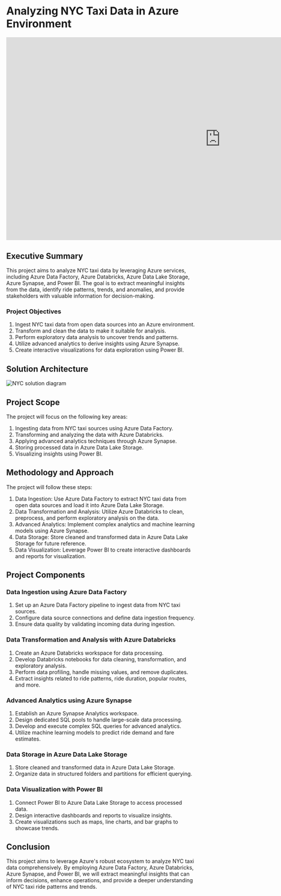 # Analyzing NYC Taxi Data in Azure Environment

<iframe title="NYC Taxi Report" width="1140" height="541.25" src="https://app.powerbi.com/reportEmbed?reportId=ca0d3feb-3c4b-498e-8185-0a8a66fa5e48&autoAuth=true&ctid=edc5c3bf-4ab5-4697-84fa-41b44eb08b5e" frameborder="0" allowFullScreen="true"></iframe>

## Executive Summary 

This project aims to analyze NYC taxi data by leveraging Azure services, including Azure Data Factory, Azure Databricks, Azure Data Lake Storage, Azure Synapse, and Power BI. The goal is to extract meaningful insights from the data, identify ride patterns, trends, and anomalies, and provide stakeholders with valuable information for decision-making. 

### Project Objectives 

1. Ingest NYC taxi data from open data sources into an Azure environment. 
2. Transform and clean the data to make it suitable for analysis. 
3. Perform exploratory data analysis to uncover trends and patterns. 
4. Utilize advanced analytics to derive insights using Azure Synapse. 
5. Create interactive visualizations for data exploration using Power BI. 

## Solution Architecture

![NYC solution diagram](https://github.com/Shakti93/nyc-taxi-project/assets/84408451/528b297c-fe6e-401c-b660-e8b017d2abf3)


## Project Scope 

The project will focus on the following key areas: 

1. Ingesting data from NYC taxi sources using Azure Data Factory. 
2. Transforming and analyzing the data with Azure Databricks. 
3. Applying advanced analytics techniques through Azure Synapse. 
4. Storing processed data in Azure Data Lake Storage. 
5. Visualizing insights using Power BI. 

## Methodology and Approach 

The project will follow these steps: 

1. Data Ingestion: Use Azure Data Factory to extract NYC taxi data from open data sources and load it into Azure Data Lake Storage. 
2. Data Transformation and Analysis: Utilize Azure Databricks to clean, preprocess, and perform exploratory analysis on the data. 
3. Advanced Analytics: Implement complex analytics and machine learning models using Azure Synapse. 
4. Data Storage: Store cleaned and transformed data in Azure Data Lake Storage for future reference. 
5. Data Visualization: Leverage Power BI to create interactive dashboards and reports for visualization. 

## Project Components 

### Data Ingestion using Azure Data Factory 

1. Set up an Azure Data Factory pipeline to ingest data from NYC taxi sources. 
2. Configure data source connections and define data ingestion frequency. 
3. Ensure data quality by validating incoming data during ingestion. 

### Data Transformation and Analysis with Azure Databricks 

1. Create an Azure Databricks workspace for data processing. 
2. Develop Databricks notebooks for data cleaning, transformation, and exploratory analysis. 
3. Perform data profiling, handle missing values, and remove duplicates. 
4. Extract insights related to ride patterns, ride duration, popular routes, and more. 

### Advanced Analytics using Azure Synapse 

1. Establish an Azure Synapse Analytics workspace. 
2. Design dedicated SQL pools to handle large-scale data processing. 
3. Develop and execute complex SQL queries for advanced analytics. 
4. Utilize machine learning models to predict ride demand and fare estimates. 

### Data Storage in Azure Data Lake Storage 

1. Store cleaned and transformed data in Azure Data Lake Storage. 
2. Organize data in structured folders and partitions for efficient querying. 

### Data Visualization with Power BI 

1. Connect Power BI to Azure Data Lake Storage to access processed data. 
2. Design interactive dashboards and reports to visualize insights. 
3. Create visualizations such as maps, line charts, and bar graphs to showcase trends. 

## Conclusion 

This project aims to leverage Azure's robust ecosystem to analyze NYC taxi data comprehensively. By employing Azure Data Factory, Azure Databricks, Azure Synapse, and Power BI, we will extract meaningful insights that can inform decisions, enhance operations, and provide a deeper understanding of NYC taxi ride patterns and trends. 

